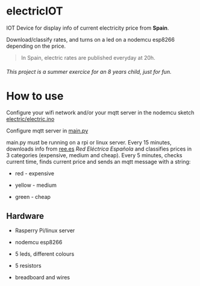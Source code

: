 # electricIOT
IOT Device for display info of current electricity price from **Spain**.

Download/classify rates, and turns on a led on a nodemcu esp8266 depending on the price.

> In Spain, electric rates are published everyday at 20h.

###### This project is a summer exercice for an 8 years child, just for fun.


# How to use

Configure your wifi network and/or your mqtt server in the nodemcu sketch [electric/electric.ino](https://github.com/lenadrolopez/electricIOT/blob/master/electric/electric.ino)

Configure mqtt server in [main.py](https://github.com/lenadrolopez/electricIOT/blob/master/main.py)

main.py must be running on a rpi or linux server.
Every 15 minutes, downloads info from [ree.es](http://www.ree.es/es/) _Red Eléctrica Española_ and classifies prices in 3 categories (expensive, medium and cheap).
Every 5 minutes, checks current time, finds current price and sends an mqtt message with a string:

* red - expensive

* yellow - medium

* green - cheap

## Hardware

* Rasperry Pi/linux server

* nodemcu esp8266

* 5 leds, different colours

* 5 resistors

* breadboard and wires
